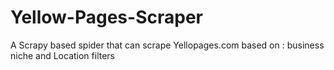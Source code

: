 # Yellow-Pages-Scraper
A Scrapy based spider that can scrape Yellopages.com based on : business niche and Location filters
